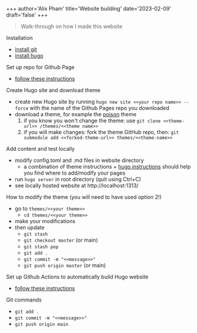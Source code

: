 +++
author='Alix Pham'
title='Website building'
date='2023-02-09'
draft='false'
+++

> Walk-through on how I made this website

Installation
* [install git](https://github.com/git-guides/install-git)
* [install hugo](https://gohugo.io/getting-started/installing/)

Set up repo for Github Page
* [follow these instructions](https://pages.github.com/)

Create Hugo site and download theme
* create new Hugo site by running `hugo new site <<your repo name>> --force` with the name of the Github Pages repo you downloaded
* download a theme, for example the [poison](https://themes.gohugo.io/themes/poison/) theme
    1. if you know you won't change the theme: use `git clone <<theme-url>> /themes/<<theme name>>`
    2. if you will make changes: fork the theme GitHub repo, then: `git submodule add <<forked-theme-url>> themes/<<theme-name>>`


Add content and test locally
* modify config.toml and .md files in website directory
    * a combination of theme instructions + [hugo instructions](https://gohugo.io/getting-started/quick-start/) should help you find where to add/modify your pages
* run ```hugo server``` in root directory (quit using Ctrl+C)
* see locally hosted website at http://localhost:1313/

How to modify the theme (you will need to have used option 2!)
* go to `themes/<<your theme>>`
    * `cd themes/<<your theme>>`
* make your modifications
* then update 
    * `git stash`
    * `git checkout master` (or main)
    * `git stash pop`
    * `git add .`
    * `git commit -m "<<message>>"`
    * `git push origin master` (or main)

Set up Github Actions to automatically build Hugo website
* [follow these instructions](https://carpentries-incubator.github.io/blogging-with-hugo-and-github-pages/04-continuous-deployment/index.html)

Git commands
* `git add .`
* `git commit -m "<<message>>"`
* `git push origin main`

